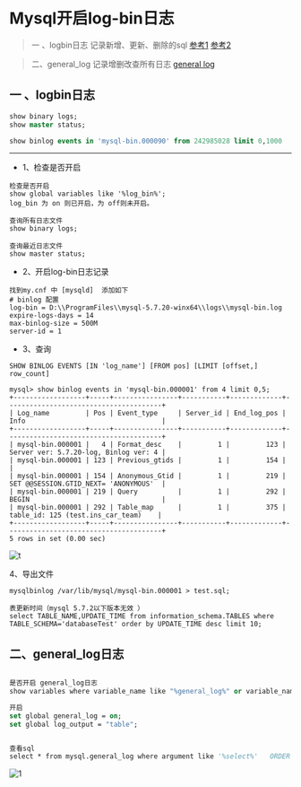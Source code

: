 
# Mysql开启log-bin日志  
> 一 、logbin日志 记录新增、更新、删除的sql [参考1]( https://www.cnblogs.com/kerrycode/p/6610874.html ) [参考2]( https://www.cnblogs.com/handle/p/9761702.html )

> 二、general_log 记录增删改查所有日志 [general log]( http://www.zsythink.net/archives/1246 )


## 一 、logbin日志
```sql
show binary logs;
show master status;

show binlog events in 'mysql-bin.000090' from 242985028 limit 0,1000

```
---------------------------------------------------------

- 1、检查是否开启
```mysql
检查是否开启
show global variables like '%log_bin%';
log_bin 为 on 则已开启，为 off则未开启。

查询所有日志文件
show binary logs;

查询最近日志文件
show master status;
```

- 2、开启log-bin日志记录
```
找到my.cnf 中 [mysqld]  添加如下
# binlog 配置
log-bin = D:\\ProgramFiles\\mysql-5.7.20-winx64\\logs\\mysql-bin.log
expire-logs-days = 14
max-binlog-size = 500M
server-id = 1
```

- 3、查询 
```mysql
SHOW BINLOG EVENTS [IN 'log_name'] [FROM pos] [LIMIT [offset,] row_count]

mysql> show binlog events in 'mysql-bin.000001' from 4 limit 0,5;
+------------------+-----+----------------+-----------+-------------+---------------------------------------+
| Log_name         | Pos | Event_type     | Server_id | End_log_pos | Info                                  |
+------------------+-----+----------------+-----------+-------------+---------------------------------------+
| mysql-bin.000001 |   4 | Format_desc    |         1 |         123 | Server ver: 5.7.20-log, Binlog ver: 4 |
| mysql-bin.000001 | 123 | Previous_gtids |         1 |         154 |                                       |
| mysql-bin.000001 | 154 | Anonymous_Gtid |         1 |         219 | SET @@SESSION.GTID_NEXT= 'ANONYMOUS'  |
| mysql-bin.000001 | 219 | Query          |         1 |         292 | BEGIN                                 |
| mysql-bin.000001 | 292 | Table_map      |         1 |         375 | table_id: 125 (test.ins_car_team)    |
+------------------+-----+----------------+-----------+-------------+---------------------------------------+
5 rows in set (0.00 sec)

```
![t](https://img-blog.csdnimg.cn/202008121825027.png#pic_center)


4、导出文件

```
mysqlbinlog /var/lib/mysql/mysql-bin.000001 > test.sql;

```



```
表更新时间（mysql 5.7.2以下版本无效 ）
select TABLE_NAME,UPDATE_TIME from information_schema.TABLES where TABLE_SCHEMA='databaseTest' order by UPDATE_TIME desc limit 10;

```

## 二、general_log日志

```vb

是否开启 general_log日志
show variables where variable_name like "%general_log%" or variable_name="log_output";

开启
set global general_log = on;
set global log_output = "table";


查看sql
select * from mysql.general_log where argument like '%select%'   ORDER BY event_time DESC limit 100;

```

![1]( https://gitee.com/xy180/imgs/raw/master/other/mysql.general_log.jpg )



